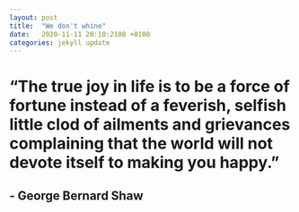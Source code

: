 ```yaml
---
layout: post
title:  "We don't whine"
date:   2020-11-11 20:10:2100 +0100
categories: jekyll update
---
```

# “The true joy in life is to be a force of fortune instead of a feverish, selfish little clod of ailments and grievances complaining that the world will not devote itself to making you happy.”
## - George Bernard Shaw
